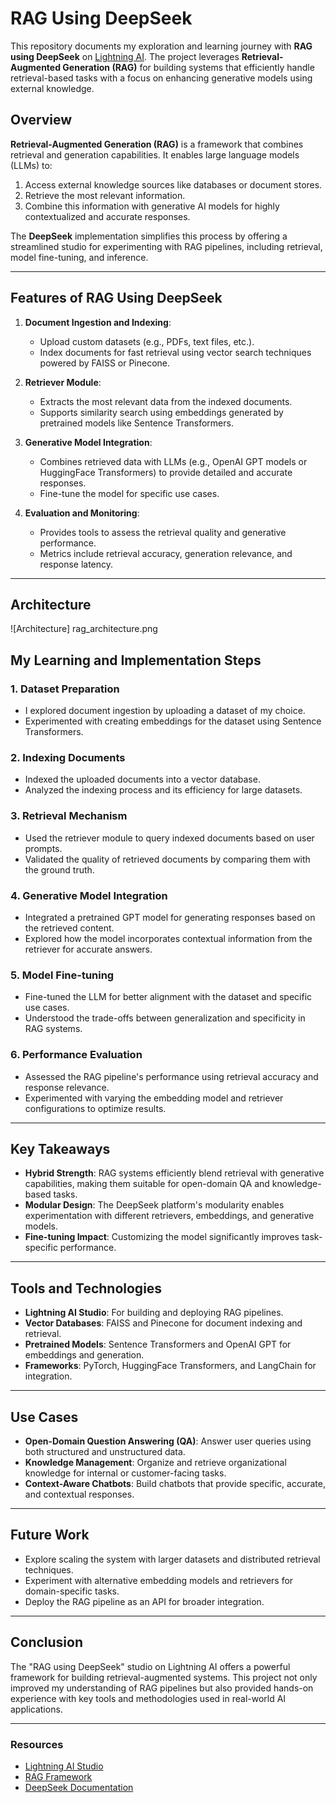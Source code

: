 # RAG Using DeepSeek

This repository documents my exploration and learning journey with **RAG using DeepSeek** on [Lightning AI](https://lightning.ai). The project leverages **Retrieval-Augmented Generation (RAG)** for building systems that efficiently handle retrieval-based tasks with a focus on enhancing generative models using external knowledge.

## Overview

**Retrieval-Augmented Generation (RAG)** is a framework that combines retrieval and generation capabilities. It enables large language models (LLMs) to:

1. Access external knowledge sources like databases or document stores.
2. Retrieve the most relevant information.
3. Combine this information with generative AI models for highly contextualized and accurate responses.

The **DeepSeek** implementation simplifies this process by offering a streamlined studio for experimenting with RAG pipelines, including retrieval, model fine-tuning, and inference.

---

## Features of RAG Using DeepSeek

1. **Document Ingestion and Indexing**:
   - Upload custom datasets (e.g., PDFs, text files, etc.).
   - Index documents for fast retrieval using vector search techniques powered by FAISS or Pinecone.

2. **Retriever Module**:
   - Extracts the most relevant data from the indexed documents.
   - Supports similarity search using embeddings generated by pretrained models like Sentence Transformers.

3. **Generative Model Integration**:
   - Combines retrieved data with LLMs (e.g., OpenAI GPT models or HuggingFace Transformers) to provide detailed and accurate responses.
   - Fine-tune the model for specific use cases.

4. **Evaluation and Monitoring**:
   - Provides tools to assess the retrieval quality and generative performance.
   - Metrics include retrieval accuracy, generation relevance, and response latency.

---
## Architecture 
![Architecture] rag_architecture.png

## My Learning and Implementation Steps

### 1. Dataset Preparation
- I explored document ingestion by uploading a dataset of my choice.
- Experimented with creating embeddings for the dataset using Sentence Transformers.

### 2. Indexing Documents
- Indexed the uploaded documents into a vector database.
- Analyzed the indexing process and its efficiency for large datasets.

### 3. Retrieval Mechanism
- Used the retriever module to query indexed documents based on user prompts.
- Validated the quality of retrieved documents by comparing them with the ground truth.

### 4. Generative Model Integration
- Integrated a pretrained GPT model for generating responses based on the retrieved content.
- Explored how the model incorporates contextual information from the retriever for accurate answers.

### 5. Model Fine-tuning
- Fine-tuned the LLM for better alignment with the dataset and specific use cases.
- Understood the trade-offs between generalization and specificity in RAG systems.

### 6. Performance Evaluation
- Assessed the RAG pipeline's performance using retrieval accuracy and response relevance.
- Experimented with varying the embedding model and retriever configurations to optimize results.

---

## Key Takeaways

- **Hybrid Strength**: RAG systems efficiently blend retrieval with generative capabilities, making them suitable for open-domain QA and knowledge-based tasks.
- **Modular Design**: The DeepSeek platform's modularity enables experimentation with different retrievers, embeddings, and generative models.
- **Fine-tuning Impact**: Customizing the model significantly improves task-specific performance.

---

## Tools and Technologies

- **Lightning AI Studio**: For building and deploying RAG pipelines.
- **Vector Databases**: FAISS and Pinecone for document indexing and retrieval.
- **Pretrained Models**: Sentence Transformers and OpenAI GPT for embeddings and generation.
- **Frameworks**: PyTorch, HuggingFace Transformers, and LangChain for integration.

---

## Use Cases

- **Open-Domain Question Answering (QA)**: Answer user queries using both structured and unstructured data.
- **Knowledge Management**: Organize and retrieve organizational knowledge for internal or customer-facing tasks.
- **Context-Aware Chatbots**: Build chatbots that provide specific, accurate, and contextual responses.

---

## Future Work

- Explore scaling the system with larger datasets and distributed retrieval techniques.
- Experiment with alternative embedding models and retrievers for domain-specific tasks.
- Deploy the RAG pipeline as an API for broader integration.

---

## Conclusion

The "RAG using DeepSeek" studio on Lightning AI offers a powerful framework for building retrieval-augmented systems. This project not only improved my understanding of RAG pipelines but also provided hands-on experience with key tools and methodologies used in real-world AI applications.

---

### Resources

- [Lightning AI Studio](https://lightning.ai/studios)
- [RAG Framework](https://arxiv.org/abs/2005.11401)
- [DeepSeek Documentation](https://lightning.ai/docs)
